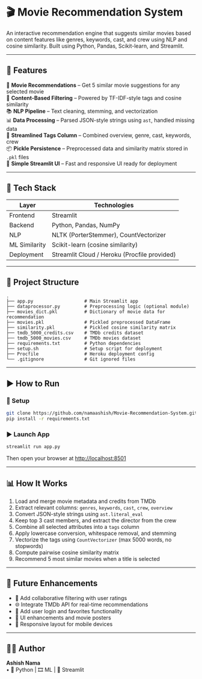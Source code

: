 
# 🎬 Movie Recommendation System  
An interactive recommendation engine that suggests similar movies based on content features like genres, keywords, cast, and crew using NLP and cosine similarity. Built using Python, Pandas, Scikit-learn, and Streamlit.

---

## 🚀 Features  
🍿 **Movie Recommendations** – Get 5 similar movie suggestions for any selected movie  
🧠 **Content-Based Filtering** – Powered by TF-IDF-style tags and cosine similarity  
📚 **NLP Pipeline** – Text cleaning, stemming, and vectorization  
📊 **Data Processing** – Parsed JSON-style strings using `ast`, handled missing data  
🧵 **Streamlined Tags Column** – Combined overview, genre, cast, keywords, crew  
📦 **Pickle Persistence** – Preprocessed data and similarity matrix stored in `.pkl` files  
🎨 **Simple Streamlit UI** – Fast and responsive UI ready for deployment

---

## 🧠 Tech Stack  
| Layer         | Technologies                                  |
|---------------|-----------------------------------------------|
| Frontend      | Streamlit                                     |
| Backend       | Python, Pandas, NumPy                         |
| NLP           | NLTK (PorterStemmer), CountVectorizer         |
| ML Similarity | Scikit-learn (cosine similarity)              |
| Deployment    | Streamlit Cloud / Heroku (Procfile provided)  |

---

## 📂 Project Structure  
```
.
├── app.py                   # Main Streamlit app
├── dataprocessor.py         # Preprocessing logic (optional module)
├── movies_dict.pkl          # Dictionary of movie data for recommendation
├── movies.pkl               # Pickled preprocessed DataFrame
├── similarity.pkl           # Pickled cosine similarity matrix
├── tmdb_5000_credits.csv    # TMDb credits dataset
├── tmdb_5000_movies.csv     # TMDb movies dataset
├── requirements.txt         # Python dependencies
├── setup.sh                 # Setup script for deployment
├── Procfile                 # Heroku deployment config
└── .gitignore               # Git ignored files
```

---

## ▶️ How to Run  

### 🔧 Setup  
```bash
git clone https://github.com/namaashish/Movie-Recommendation-System.git
pip install -r requirements.txt
```

### ▶️ Launch App  
```bash
streamlit run app.py
```
Then open your browser at [http://localhost:8501](http://localhost:8501)

---

## 📊 How It Works  
1. Load and merge movie metadata and credits from TMDb  
2. Extract relevant columns: `genres`, `keywords`, `cast`, `crew`, `overview`  
3. Convert JSON-style strings using `ast.literal_eval`  
4. Keep top 3 cast members, and extract the director from the crew  
5. Combine all selected attributes into a `tags` column  
6. Apply lowercase conversion, whitespace removal, and stemming  
7. Vectorize the tags using `CountVectorizer` (max 5000 words, no stopwords)  
8. Compute pairwise cosine similarity matrix  
9. Recommend 5 most similar movies when a title is selected  

---

## 🔮 Future Enhancements  
- 🎯 Add collaborative filtering with user ratings  
- 🌐 Integrate TMDb API for real-time recommendations  
- 💾 Add user login and favorites functionality  
- 🎨 UI enhancements and movie posters  
- 📱 Responsive layout for mobile devices  

---

## 👨‍💻 Author  
**Ashish Nama**  
 • 🐍 Python | 🎞️ ML | 🎨 Streamlit  





